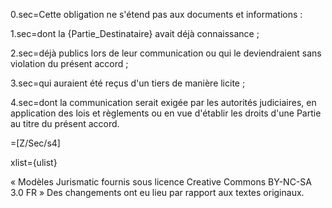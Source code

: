 0.sec=Cette obligation ne s'étend pas aux documents et informations :

1.sec=dont la {Partie_Destinataire} avait déjà connaissance ;

2.sec=déjà publics lors de leur communication ou qui le deviendraient sans violation du présent accord ;

3.sec=qui auraient été reçus d'un tiers de manière licite ;

4.sec=dont la communication serait exigée par les autorités judiciaires, en application des lois et règlements ou en vue d'établir les droits d'une Partie au titre du présent accord.

=[Z/Sec/s4]

xlist={ulist}

« Modèles Jurismatic fournis sous licence Creative Commons BY-NC-SA 3.0 FR » Des changements ont eu lieu par rapport aux textes originaux.
